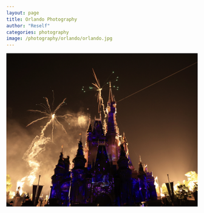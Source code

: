```yaml
---
layout: page
title: Orlando Photography
author: "Reself"
categories: photography
image: /photography/orlando/orlando.jpg
---
```


![](../assets/img/photography/orlando/orlando.jpg)